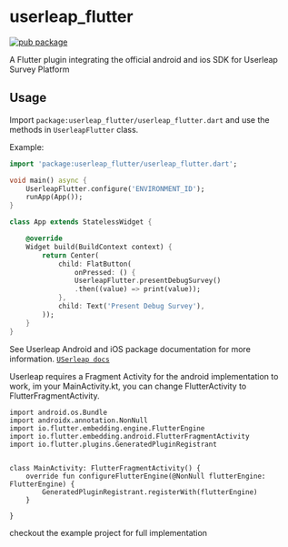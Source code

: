 # userleap_flutter


[![pub package](https://img.shields.io/badge/Pub-0.0.1-green.svg)](https://pub.dartlang.org/packages/url_launcher)

A Flutter plugin integrating the official android and ios SDK for Userleap Survey Platform


## Usage

Import `package:userleap_flutter/userleap_flutter.dart` and use the methods in `UserleapFlutter` class.



Example:
```dart
import 'package:userleap_flutter/userleap_flutter.dart';

void main() async {
    UserleapFlutter.configure('ENVIRONMENT_ID');
    runApp(App());
}

class App extends StatelessWidget {

    @override
    Widget build(BuildContext context) {
        return Center(
            child: FlatButton(
                onPressed: () {
                UserleapFlutter.presentDebugSurvey()
                .then((value) => print(value));
            },
            child: Text('Present Debug Survey'),
        ));
    }
}

```


See Userleap Android and iOS package documentation for more information.
[`USerleap docs`](https://docs.userleap.com/installation/)


Userleap requires a Fragment Activity for the android implementation to work, im your MainActivity.kt, you can change FlutterActivity to FlutterFragmentActivity.

```
import android.os.Bundle
import androidx.annotation.NonNull
import io.flutter.embedding.engine.FlutterEngine
import io.flutter.embedding.android.FlutterFragmentActivity
import io.flutter.plugins.GeneratedPluginRegistrant


class MainActivity: FlutterFragmentActivity() {
    override fun configureFlutterEngine(@NonNull flutterEngine: FlutterEngine) {
        GeneratedPluginRegistrant.registerWith(flutterEngine)
    }

}

```

checkout the example project for full implementation